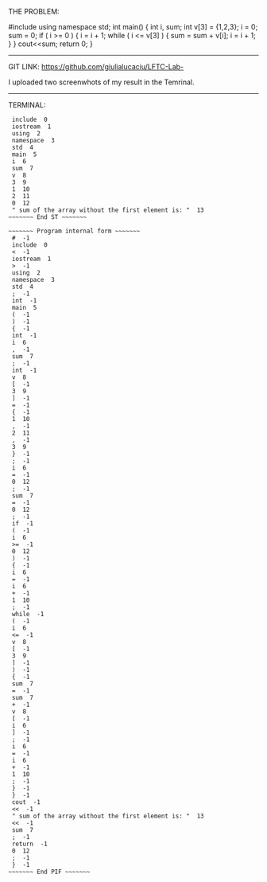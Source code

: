 

THE PROBLEM:

#include<iostream> 
using namespace std; 
int main() {
int i, sum;
int v[3] = {1,2,3}; 
i = 0;
sum = 0;
if ( i >= 0 ) {
i = i + 1; 
while ( i <= v[3] ) {
sum = sum + v[i]; 
i = i + 1; }
} 
cout<<sum; 
return 0;
}

-------------------------

GIT LINK:
https://github.com/giulialucaciu/LFTC-Lab-

I uploaded two screenwhots of my result in the Temrinal.
          
-------------------------

TERMINAL:
~~~~~~~ Symbol table ~~~~~~~
 include  0
 iostream  1
 using  2
 namespace  3
 std  4
 main  5
 i  6
 sum  7
 v  8
 3  9
 1  10
 2  11
 0  12
 " sum of the array without the first element is: "  13
~~~~~~~ End ST ~~~~~~~

~~~~~~~ Program internal form ~~~~~~~
 #  -1 
 include  0 
 <  -1 
 iostream  1 
 >  -1 
 using  2 
 namespace  3 
 std  4 
 ;  -1 
 int  -1 
 main  5 
 (  -1 
 )  -1 
 {  -1 
 int  -1 
 i  6 
 ,  -1 
 sum  7 
 ;  -1 
 int  -1 
 v  8 
 [  -1 
 3  9 
 ]  -1 
 =  -1 
 {  -1 
 1  10 
 ,  -1 
 2  11 
 ,  -1 
 3  9 
 }  -1 
 ;  -1 
 i  6 
 =  -1 
 0  12 
 ;  -1 
 sum  7 
 =  -1 
 0  12 
 ;  -1 
 if  -1 
 (  -1 
 i  6 
 >=  -1 
 0  12 
 )  -1 
 {  -1 
 i  6 
 =  -1 
 i  6 
 +  -1 
 1  10 
 ;  -1 
 while  -1 
 (  -1 
 i  6 
 <=  -1 
 v  8 
 [  -1 
 3  9 
 ]  -1 
 )  -1 
 {  -1 
 sum  7 
 =  -1 
 sum  7 
 +  -1 
 v  8 
 [  -1 
 i  6 
 ]  -1 
 ;  -1 
 i  6 
 =  -1 
 i  6 
 +  -1 
 1  10 
 ;  -1 
 }  -1 
 }  -1 
 cout  -1 
 <<  -1 
 " sum of the array without the first element is: "  13 
 <<  -1 
 sum  7 
 ;  -1 
 return  -1 
 0  12 
 ;  -1 
 }  -1 
~~~~~~~ End PIF ~~~~~~~
